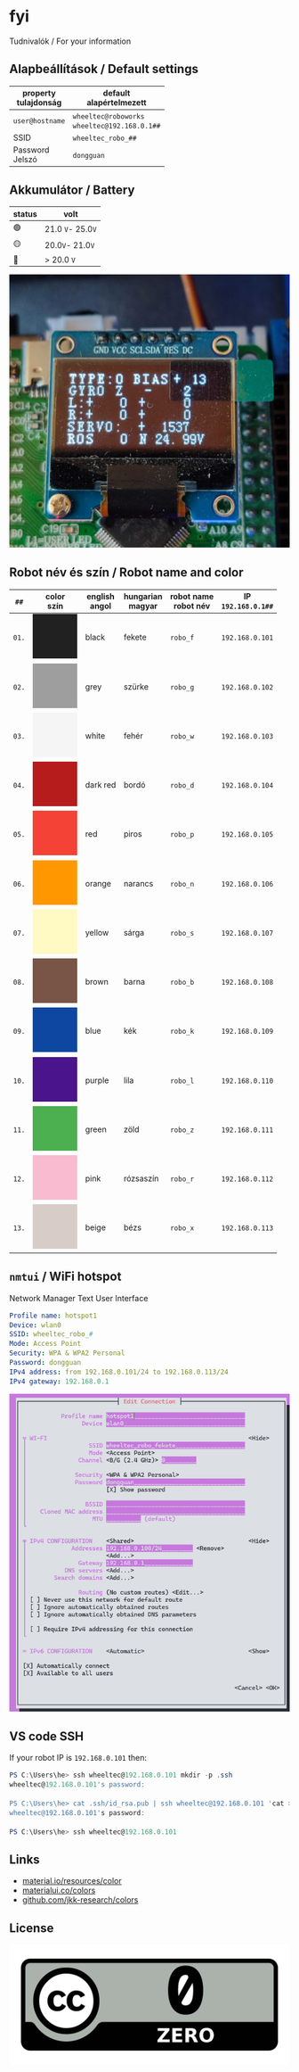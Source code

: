 # fyi
Tudnivalók / For your information 

## Alapbeállítások / Default settings

|property <br /> tulajdonság | default <br/> alapértelmezett |
|---|---|
|`user@hostname` | `wheeltec@roboworks` <br />`wheeltec@192.168.0.1##` |
|SSID | `wheeltec_robo_##` |
|Password <br /> Jelszó | `dongguan` |

## Akkumulátor / Battery

|status | volt |
|---|---|
|🟢 | 21.0 `V`- 25.0`V` |
|🟡 | 20.0`V`- 21.0`V` |
|🔴 | > 20.0 `V` |

![battery](etc/wheetec_battery01.png)

## Robot név és szín / Robot name and color

|`##` | color <br/> szín | english <br/> angol | hungarian <br/> magyar | robot name <br/> robot név | IP  <br/> `192.168.0.1##` |
|---|---|---|---|---|---|
|`01.` |<img src="etc/md_grey_900.svg"> | black | fekete | `robo_f` | `192.168.0.101` |
|`02.` |<img src="etc/md_grey_500.svg"> | grey | szürke | `robo_g` | `192.168.0.102` |
|`03.` |<img src="etc/md_grey_100.svg"> | white | fehér | `robo_w` | `192.168.0.103` |
|`04.` |<img src="etc/md_red_900.svg"> | dark red | bordó | `robo_d` | `192.168.0.104` |
|`05.` |<img src="etc/md_red_500.svg"> | red | piros | `robo_p` | `192.168.0.105` |
|`06.` |<img src="etc/md_orange_500.svg"> | orange | narancs | `robo_n` | `192.168.0.106` |
|`07.` |<img src="etc/md_yellow_100.svg"> | yellow | sárga | `robo_s` | `192.168.0.107` |
|`08.` |<img src="etc/md_brown_500.svg"> | brown | barna | `robo_b` | `192.168.0.108` |
|`09.` |<img src="etc/md_blue_900.svg"> | blue | kék | `robo_k` | `192.168.0.109` |
|`10.` |<img src="etc/md_purple_900.svg"> | purple | lila | `robo_l` | `192.168.0.110` |
|`11.` |<img src="etc/md_green_500.svg"> | green | zöld | `robo_z` | `192.168.0.111` |
|`12.` |<img src="etc/md_pink_100.svg"> | pink | rózsaszín | `robo_r` | `192.168.0.112` |
|`13.` |<img src="etc/md_brown_100.svg"> | beige | bézs | `robo_x` | `192.168.0.113` |


## `nmtui` / WiFi hotspot 

Network Manager Text User Interface

```yaml
Profile name: hotspot1
Device: wlan0
SSID: wheeltec_robo_#
Mode: Access Point
Security: WPA & WPA2 Personal
Password: dongguan
IPv4 address: from 192.168.0.101/24 to 192.168.0.113/24 
IPv4 gateway: 192.168.0.1
```

![](etc/nmtui01.png)


## VS code SSH

If your robot IP is `192.168.0.101` then:

```powershell
PS C:\Users\he> ssh wheeltec@192.168.0.101 mkdir -p .ssh
wheeltec@192.168.0.101's password:

PS C:\Users\he> cat .ssh/id_rsa.pub | ssh wheeltec@192.168.0.101 'cat >> .ssh/authorized_keys'
wheeltec@192.168.0.101's password:

PS C:\Users\he> ssh wheeltec@192.168.0.101
```

## Links
- [material.io/resources/color](https://material.io/resources/color/#!/?view.left=0&view.right=0&primary.color=F44336)
- [materialui.co/colors](https://materialui.co/colors)
- [github.com/jkk-research/colors](https://github.com/jkk-research/colors/)

## License

![](https://raw.githubusercontent.com/jkk-research/ros1ros2/main/etc/cc0.svg)

